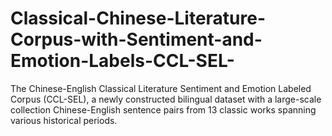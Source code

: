 # Classical-Chinese-Literature-Corpus-with-Sentiment-and-Emotion-Labels-CCL-SEL-
The Chinese-English Classical Literature Sentiment and Emotion Labeled Corpus (CCL-SEL), a newly constructed bilingual dataset with a large-scale collection Chinese-English sentence pairs from 13 classic works spanning various historical periods. 
